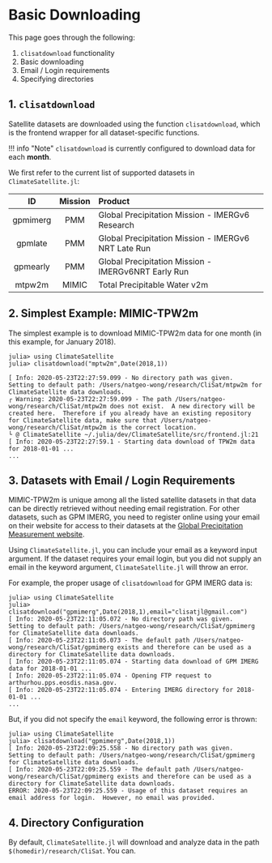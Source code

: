 # Basic Downloading

This page goes through the following:
1. `clisatdownload` functionality
2. Basic downloading
3. Email / Login requirements
4. Specifying directories

## 1. `clisatdownload`

Satellite datasets are downloaded using the function `clisatdownload`, which is the frontend wrapper for all dataset-specific functions.

!!! info "Note"
    `clisatdownload` is currently configured to download data for each **month**.

We first refer to the current list of supported datasets in `ClimateSatellite.jl`:

|    ID    | Mission | Product |
|  :---:   |  :---:  |  :---   |
| gpmimerg |   PMM   | Global Precipitation Mission - IMERGv6 Research |
| gpmlate  |   PMM   | Global Precipitation Mission - IMERGv6 NRT Late Run |
| gpmearly |   PMM   | Global Precipitation Mission - IMERGv6NRT Early Run |
| mtpw2m   |  MIMIC  | Total Precipitable Water v2m |

## 2. Simplest Example: MIMIC-TPW2m

The simplest example is to download MIMIC-TPW2m data for one month (in this example, for January 2018).

```
julia> using ClimateSatellite
julia> clisatdownload("mptw2m",Date(2018,1))

[ Info: 2020-05-23T22:27:59.099 - No directory path was given.  Setting to default path: /Users/natgeo-wong/research/CliSat/mtpw2m for ClimateSatellite data downloads.
┌ Warning: 2020-05-23T22:27:59.099 - The path /Users/natgeo-wong/research/CliSat/mtpw2m does not exist.  A new directory will be created here.  Therefore if you already have an existing repository for ClimateSatellite data, make sure that /Users/natgeo-wong/research/CliSat/mtpw2m is the correct location.
└ @ ClimateSatellite ~/.julia/dev/ClimateSatellite/src/frontend.jl:21
[ Info: 2020-05-23T22:27:59.1 - Starting data download of TPW2m data for 2018-01-01 ...
...
```

## 3. Datasets with Email / Login Requirements

MIMIC-TPW2m is unique among all the listed satellite datasets in that data can be directly retrieved without needing email registration.  For other datasets, such as GPM IMERG, you need to register online using your email on their website for access to their datasets at the [Global Precipitation Measurement website](https://gpm.nasa.gov/data-access).

Using `ClimateSatellite.jl`, you can include your email as a keyword input argument.  If the dataset requires your email login, but you did not supply an email in the keyword argument, `ClimateSatellite.jl` will throw an error.

For example, the proper usage of `clisatdownload` for GPM IMERG data is:
```
julia> using ClimateSatellite
julia> clisatdownload("gpmimerg",Date(2018,1),email="clisatjl@gmail.com")
[ Info: 2020-05-23T22:11:05.072 - No directory path was given.  Setting to default path: /Users/natgeo-wong/research/CliSat/gpmimerg for ClimateSatellite data downloads.
[ Info: 2020-05-23T22:11:05.073 - The default path /Users/natgeo-wong/research/CliSat/gpmimerg exists and therefore can be used as a directory for ClimateSatellite data downloads.
[ Info: 2020-05-23T22:11:05.074 - Starting data download of GPM IMERG data for 2018-01-01 ...
[ Info: 2020-05-23T22:11:05.074 - Opening FTP request to arthurhou.pps.eosdis.nasa.gov.
[ Info: 2020-05-23T22:11:05.074 - Entering IMERG directory for 2018-01-01 ...
...
```

But, if you did not specify the `email` keyword, the following error is thrown:
```
julia> using ClimateSatellite
julia> clisatdownload("gpmimerg",Date(2018,1))
[ Info: 2020-05-23T22:09:25.558 - No directory path was given.  Setting to default path: /Users/natgeo-wong/research/CliSat/gpmimerg for ClimateSatellite data downloads.
[ Info: 2020-05-23T22:09:25.559 - The default path /Users/natgeo-wong/research/CliSat/gpmimerg exists and therefore can be used as a directory for ClimateSatellite data downloads.
ERROR: 2020-05-23T22:09:25.559 - Usage of this dataset requires an email address for login.  However, no email was provided.
```

## 4. Directory Configuration
By default, `ClimateSatellite.jl` will download and analyze data in the path `$(homedir)/research/CliSat`.  You can.
